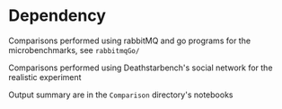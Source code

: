 # Dependency

Comparisons performed using rabbitMQ and go programs for the microbenchmarks, see `rabbitmqGo/`

Comparisons performed using Deathstarbench's social network for the realistic experiment

Output summary are in the `Comparison` directory's notebooks